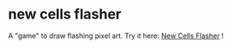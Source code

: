 # new cells flasher

A "game" to draw flashing pixel art.
Try it here: [New Cells Flasher](https://danihall.github.io/new-cells-flasher) !
